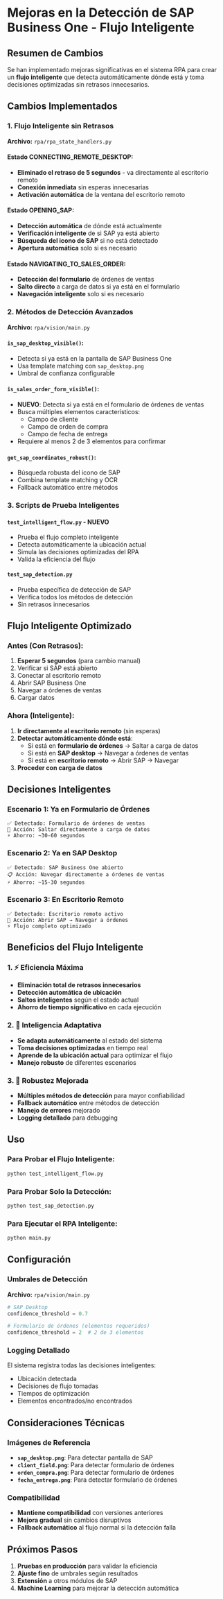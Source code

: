 # Mejoras en la Detección de SAP Business One - Flujo Inteligente

## Resumen de Cambios

Se han implementado mejoras significativas en el sistema RPA para crear un **flujo inteligente** que detecta automáticamente dónde está y toma decisiones optimizadas sin retrasos innecesarios.

## Cambios Implementados

### 1. Flujo Inteligente sin Retrasos

**Archivo:** `rpa/rpa_state_handlers.py`

#### Estado CONNECTING_REMOTE_DESKTOP:
- **Eliminado el retraso de 5 segundos** - va directamente al escritorio remoto
- **Conexión inmediata** sin esperas innecesarias
- **Activación automática** de la ventana del escritorio remoto

#### Estado OPENING_SAP:
- **Detección automática** de dónde está actualmente
- **Verificación inteligente** de si SAP ya está abierto
- **Búsqueda del icono de SAP** si no está detectado
- **Apertura automática** solo si es necesario

#### Estado NAVIGATING_TO_SALES_ORDER:
- **Detección del formulario** de órdenes de ventas
- **Salto directo** a carga de datos si ya está en el formulario
- **Navegación inteligente** solo si es necesario

### 2. Métodos de Detección Avanzados

**Archivo:** `rpa/vision/main.py`

#### `is_sap_desktop_visible()`:
- Detecta si ya está en la pantalla de SAP Business One
- Usa template matching con `sap_desktop.png`
- Umbral de confianza configurable

#### `is_sales_order_form_visible()`:
- **NUEVO**: Detecta si ya está en el formulario de órdenes de ventas
- Busca múltiples elementos característicos:
  - Campo de cliente
  - Campo de orden de compra  
  - Campo de fecha de entrega
- Requiere al menos 2 de 3 elementos para confirmar

#### `get_sap_coordinates_robust()`:
- Búsqueda robusta del icono de SAP
- Combina template matching y OCR
- Fallback automático entre métodos

### 3. Scripts de Prueba Inteligentes

#### `test_intelligent_flow.py` - **NUEVO**
- Prueba el flujo completo inteligente
- Detecta automáticamente la ubicación actual
- Simula las decisiones optimizadas del RPA
- Valida la eficiencia del flujo

#### `test_sap_detection.py`
- Prueba específica de detección de SAP
- Verifica todos los métodos de detección
- Sin retrasos innecesarios

## Flujo Inteligente Optimizado

### Antes (Con Retrasos):
1. **Esperar 5 segundos** (para cambio manual)
2. Verificar si SAP está abierto
3. Conectar al escritorio remoto
4. Abrir SAP Business One
5. Navegar a órdenes de ventas
6. Cargar datos

### Ahora (Inteligente):
1. **Ir directamente al escritorio remoto** (sin esperas)
2. **Detectar automáticamente dónde está**:
   - Si está en **formulario de órdenes** → Saltar a carga de datos
   - Si está en **SAP desktop** → Navegar a órdenes de ventas
   - Si está en **escritorio remoto** → Abrir SAP → Navegar
3. **Proceder con carga de datos**

## Decisiones Inteligentes

### Escenario 1: Ya en Formulario de Órdenes
```
✅ Detectado: Formulario de órdenes de ventas
🎯 Acción: Saltar directamente a carga de datos
⚡ Ahorro: ~30-60 segundos
```

### Escenario 2: Ya en SAP Desktop
```
✅ Detectado: SAP Business One abierto
📋 Acción: Navegar directamente a órdenes de ventas
⚡ Ahorro: ~15-30 segundos
```

### Escenario 3: En Escritorio Remoto
```
✅ Detectado: Escritorio remoto activo
📱 Acción: Abrir SAP → Navegar a órdenes
⚡ Flujo completo optimizado
```

## Beneficios del Flujo Inteligente

### 1. ⚡ Eficiencia Máxima
- **Eliminación total de retrasos innecesarios**
- **Detección automática de ubicación**
- **Saltos inteligentes** según el estado actual
- **Ahorro de tiempo significativo** en cada ejecución

### 2. 🧠 Inteligencia Adaptativa
- **Se adapta automáticamente** al estado del sistema
- **Toma decisiones optimizadas** en tiempo real
- **Aprende de la ubicación actual** para optimizar el flujo
- **Manejo robusto** de diferentes escenarios

### 3. 🔄 Robustez Mejorada
- **Múltiples métodos de detección** para mayor confiabilidad
- **Fallback automático** entre métodos de detección
- **Manejo de errores** mejorado
- **Logging detallado** para debugging

## Uso

### Para Probar el Flujo Inteligente:
```bash
python test_intelligent_flow.py
```

### Para Probar Solo la Detección:
```bash
python test_sap_detection.py
```

### Para Ejecutar el RPA Inteligente:
```bash
python main.py
```

## Configuración

### Umbrales de Detección
**Archivo:** `rpa/vision/main.py`
```python
# SAP Desktop
confidence_threshold = 0.7

# Formulario de órdenes (elementos requeridos)
confidence_threshold = 2  # 2 de 3 elementos
```

### Logging Detallado
El sistema registra todas las decisiones inteligentes:
- Ubicación detectada
- Decisiones de flujo tomadas
- Tiempos de optimización
- Elementos encontrados/no encontrados

## Consideraciones Técnicas

### Imágenes de Referencia
- **`sap_desktop.png`**: Para detectar pantalla de SAP
- **`client_field.png`**: Para detectar formulario de órdenes
- **`orden_compra.png`**: Para detectar formulario de órdenes
- **`fecha_entrega.png`**: Para detectar formulario de órdenes

### Compatibilidad
- **Mantiene compatibilidad** con versiones anteriores
- **Mejora gradual** sin cambios disruptivos
- **Fallback automático** al flujo normal si la detección falla

## Próximos Pasos

1. **Pruebas en producción** para validar la eficiencia
2. **Ajuste fino** de umbrales según resultados
3. **Extensión** a otros módulos de SAP
4. **Machine Learning** para mejorar la detección automática
